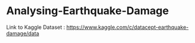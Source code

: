 # Analysing-Earthquake-Damage
Link to Kaggle Dataset : https://www.kaggle.com/c/datacept-earthquake-damage/data
